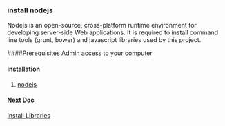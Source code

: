 ### install nodejs
Nodejs is an open-source, cross-platform runtime environment for developing server-side Web applications. 
It is required to install command line tools (grunt, bower) and javascript libraries 
used by this project.

####Prerequisites
Admin access to your computer

#### Installation
1. [nodejs](https://nodejs.org/en/)

#### Next Doc
[Install Libraries](https://github.com/OpenPhysProject/OpenPhys/blob/master/docs/newDeveloperDocs/05_Install_Libraries.md)